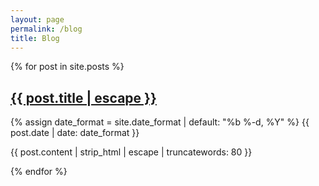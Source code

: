 ```yaml
---
layout: page
permalink: /blog
title: Blog
---
```

<!-- adapted from https://github.com/MvvmCross/MvvmCross/blob/master/docs/_layouts/blog.html -->
<section class="blog">
    {% for post in site.posts %}
        <h2 class="post-title p-name">
            <a class="link" href="{{ post.url | relative_url }}" role="link">{{ post.title | escape }}</a>
        </h2>
        <p class="post-meta">
            <time class="dt-published" itemprop="datePublished">
                {% assign date_format = site.date_format | default: "%b %-d, %Y" %} {{ post.date | date: date_format }}
            </time>
        </p>
        <p class="post-content">
            {{ post.content | strip_html | escape | truncatewords: 80 }}
        </p>
    {% endfor %}
</section>